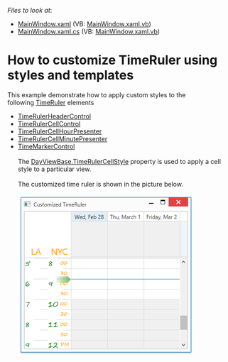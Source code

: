 <!-- default file list -->
*Files to look at*:

* [MainWindow.xaml](./CS/SchedulerCustomizeTimeRulerExample/MainWindow.xaml) (VB: [MainWindow.xaml.vb](./VB/SchedulerCustomizeTimeRulerExample/MainWindow.xaml.vb))
* [MainWindow.xaml.cs](./CS/SchedulerCustomizeTimeRulerExample/MainWindow.xaml.cs) (VB: [MainWindow.xaml.vb](./VB/SchedulerCustomizeTimeRulerExample/MainWindow.xaml.vb))
<!-- default file list end -->
# How to customize TimeRuler using styles and templates


This example demonstrate how to apply custom styles to the following <a href="http://help.devexpress.com/#WPF/clsDevExpressXpfSchedulingTimeRulertopic">TimeRuler</a> elements

* <a href="http://help.devexpress.com/#WPF/clsDevExpressXpfSchedulingVisualTimeRulerHeaderControltopic">TimeRulerHeaderControl</a>
* <a href="http://help.devexpress.com/#WPF/clsDevExpressXpfSchedulingVisualTimeRulerCellControltopic">TimeRulerCellControl</a>
* <a href="http://help.devexpress.com/#WPF/clsDevExpressXpfSchedulingVisualTimeRulerCellHourPresentertopic">TimeRulerCellHourPresenter</a>
* <a href="http://help.devexpress.com/#WPF/clsDevExpressXpfSchedulingVisualTimeRulerCellMinutePresentertopic">TimeRulerCellMinutePresenter</a>
* <a href="http://help.devexpress.com/#WPF/clsDevExpressXpfSchedulingVisualTimeMarkerControltopic">TimeMarkerControl</a><br><br>The <a href="http://help.devexpress.com/#WPF/DevExpressXpfSchedulingDayViewBase_TimeRulerCellStyletopic">DayViewBase.TimeRulerCellStyle</a> property is used to apply a cell style to a particular view.<br><br>The customized time ruler is shown in the picture below.<br><br><img src="https://raw.githubusercontent.com/DevExpress-Examples/how-to-customize-timeruler-using-styles-and-templates-t610483/17.2.5+/media/63e092e1-0a2e-4827-9ade-60ab60d06122.png"><br><br>

<br/>


